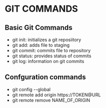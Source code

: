 # GIT COMMANDS

## Basic Git Commands

- git init: initializes a git reposiitory
- git add: adds file to staging
- git commit: commits file to repository
- git status: provides status of commits
- git log: information on git commits



## Confguration commands

- git config --global
- git remote add origin https://TOKEN@URL
- git remote remove NAME_OF_ORIGIN
